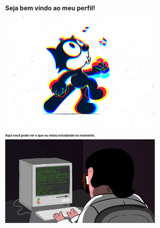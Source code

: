 
<h1 style="font-size: 20px;">Seja bem vindo ao meu perfil!</h1>
<img src="6m.gif" alt="Seja bem vindo"><br>
<h1 style="font-size: 10px;">Aqui você pode ver o que eu estou estudando no momento.</h1>
<img src="0_olssvV2WM-4HSU2b.gif" alt="Seja bem vindo"><br>
